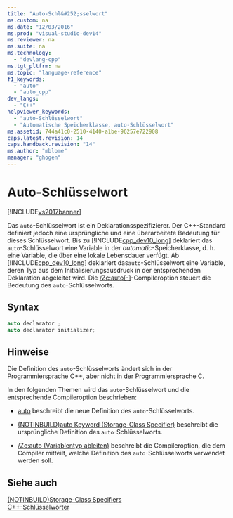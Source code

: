 ```yaml
---
title: "Auto-Schl&#252;sselwort"
ms.custom: na
ms.date: "12/03/2016"
ms.prod: "visual-studio-dev14"
ms.reviewer: na
ms.suite: na
ms.technology: 
  - "devlang-cpp"
ms.tgt_pltfrm: na
ms.topic: "language-reference"
f1_keywords: 
  - "auto"
  - "auto_cpp"
dev_langs: 
  - "C++"
helpviewer_keywords: 
  - "auto-Schlüsselwort"
  - "Automatische Speicherklasse, auto-Schlüsselwort"
ms.assetid: 744a41c0-2510-4140-a1be-96257e722908
caps.latest.revision: 14
caps.handback.revision: "14"
ms.author: "mblome"
manager: "ghogen"
---
```

# Auto-Schl&#252;sselwort
[!INCLUDE[vs2017banner](../assembler/inline/includes/vs2017banner.md)]

Das `auto`\-Schlüsselwort ist ein Deklarationsspezifizierer.  Der C\+\+\-Standard definiert jedoch eine ursprüngliche und eine überarbeitete Bedeutung für dieses Schlüsselwort.  Bis zu [!INCLUDE[cpp_dev10_long](../build/includes/cpp_dev10_long_md.md)] deklariert das `auto`\-Schlüsselwort eine Variable in der *automatic*\-Speicherklasse, d. h. eine Variable, die über eine lokale Lebensdauer verfügt.  Ab [!INCLUDE[cpp_dev10_long](../build/includes/cpp_dev10_long_md.md)] deklariert das`auto`\-Schlüsselwort eine Variable, deren Typ aus dem Initialisierungsausdruck in der entsprechenden Deklaration abgeleitet wird.  Die [\/Zc:auto&#91;\-&#93;](../build/reference/zc-auto-deduce-variable-type.md)\-Compileroption steuert die Bedeutung des `auto`\-Schlüsselworts.  
  
## Syntax  
  
```cpp  
auto declarator ;  
auto declarator initializer;  
```  
  
## Hinweise  
 Die Definition des `auto`\-Schlüsselworts ändert sich in der Programmiersprache C\+\+, aber nicht in der Programmiersprache C.  
  
 In den folgenden Themen wird das `auto`\-Schlüsselwort und die entsprechende Compileroption beschrieben:  
  
-   [auto](../cpp/auto-cpp.md) beschreibt die neue Definition des `auto`\-Schlüsselworts.  
  
-   [\(NOTINBUILD\)auto Keyword \(Storage\-Class Specifier\)](assetId:///c7d0cecf-393d-4058-a6e6-b39e31d9edb0) beschreibt die ursprüngliche Definition des `auto`\-Schlüsselworts.  
  
-   [\/Zc:auto \(Variablentyp ableiten\)](../build/reference/zc-auto-deduce-variable-type.md) beschreibt die Compileroption, die dem Compiler mitteilt, welche Definition des `auto`\-Schlüsselworts verwendet werden soll.  
  
## Siehe auch  
 [\(NOTINBUILD\)Storage\-Class Specifiers](assetId:///10b3d22d-cb40-450b-994b-08cf9a211b6c)   
 [C\+\+\-Schlüsselwörter](../cpp/keywords-cpp.md)